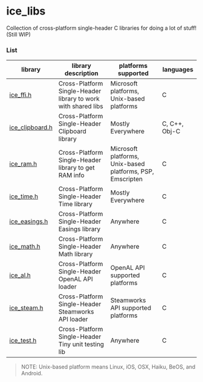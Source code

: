 # ice_libs

Collection of cross-platform single-header C libraries for doing a lot of stuff! (Still WIP)

### List

| library                                                                               | library description                                              | platforms supported                                          | languages     |
|---------------------------------------------------------------------------------------|------------------------------------------------------------------|--------------------------------------------------------------|---------------|
| [ice_ffi.h](https://github.com/Rabios/ice_libs/raw/master/ice_ffi.h)                  | Cross-Platform Single-Header library to work with shared libs    | Microsoft platforms, Unix-based platforms                    | C             |
| [ice_clipboard.h](https://github.com/Rabios/ice_libs/raw/master/ice_clipboard.h)      | Cross-Platform Single-Header Clipboard library                   | Mostly Everywhere                                            | C, C++, Obj-C |
| [ice_ram.h](https://github.com/Rabios/ice_libs/raw/master/ice_ram.h)                  | Cross-Platform Single-Header library to get RAM info             | Microsoft platforms, Unix-based platforms, PSP, Emscripten   | C             |
| [ice_time.h](https://github.com/Rabios/ice_libs/raw/master/ice_time.h)                | Cross-Platform Single-Header Time library                        | Mostly Everywhere                                            | C             |
| [ice_easings.h](https://github.com/Rabios/ice_libs/raw/master/ice_easings.h)          | Cross-Platform Single-Header Easings library                     | Anywhere                                                     | C             |
| [ice_math.h](https://github.com/Rabios/ice_libs/raw/master/ice_math.h)                | Cross-Platform Single-Header Math library                        | Anywhere                                                     | C             |
| [ice_al.h](https://github.com/Rabios/ice_libs/raw/master/ice_al.h)                    | Cross-Platform Single-Header OpenAL API loader                   | OpenAL API supported platforms                               | C             |
| [ice_steam.h](https://github.com/Rabios/ice_libs/raw/master/ice_steam.h)              | Cross-Platform Single-Header Steamworks API loader               | Steamworks API supported platforms                           | C             |
| [ice_test.h](https://github.com/Rabios/ice_libs/raw/master/ice_test.h)                | Cross-Platform Single-Header Tiny unit testing lib               | Anywhere                                                     | C             |

> NOTE: Unix-based platform means Linux, iOS, OSX, Haiku, BeOS, and Android.
